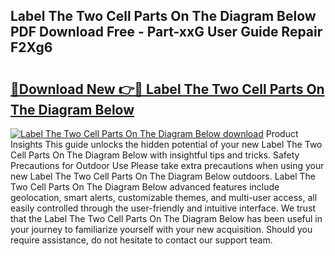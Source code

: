 ## Label The Two Cell Parts On The Diagram Below PDF Download Free - Part-xxG User Guide Repair F2Xg6

# <h2><a href="http://dfhn7i.blite.top/?on=Label+The+Two+Cell+Parts+On+The+Diagram+Below">🔗Download New 👉🔴 Label The Two Cell Parts On The Diagram Below</a></h2>

[![Label The Two Cell Parts On The Diagram Below download](https://i.imgur.com/lujVjoI.png)](http://dfhn7i.blite.top/?on=Label+The+Two+Cell+Parts+On+The+Diagram+Below)
Product Insights This guide unlocks the hidden potential of your new Label The Two Cell Parts On The Diagram Below with insightful tips and tricks. Safety Precautions for Outdoor Use Please take extra precautions when using your new Label The Two Cell Parts On The Diagram Below outdoors. Label The Two Cell Parts On The Diagram Below advanced features include geolocation, smart alerts, customizable themes, and multi-user access, all easily controlled through the user-friendly and intuitive interface. We trust that the Label The Two Cell Parts On The Diagram Below has been useful in your journey to familiarize yourself with your new acquisition. Should you require assistance, do not hesitate to contact our support team.

